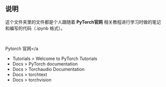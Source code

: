 ## 说明

这个文件夹里的文件都是个人跟随着 **PyTorch官网** 相关教程进行学习时做的笔记和编写的代码（.ipynb 格式）。

<br>

<a href="https://pytorch.org/docs/stable/index.html" style="text-decoration:none">Pytorch 官网</a
* Tutorials > <a href="https://pytorch.org/tutorials/" style="text-decoration:none">Welcome to PyTorch Tutorials</a>
* Docs > <a href="https://pytorch.org/docs/stable/index.html" style="text-decoration:none">PyTorch documentation</a>
* Docs > <a href="https://pytorch.org/audio/stable/index.html" style="text-decoration:none">Torchaudio Documentation</a>
* Docs > <a href="https://pytorch.org/text/stable/index.html" style="text-decoration:none">torchtext</a> 
* Docs > <a href="https://pytorch.org/vision/stable/index.html" style="text-decoration:none">torchvision</a>
